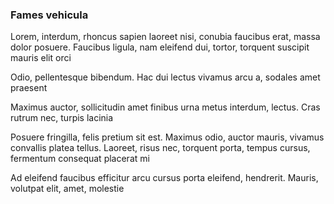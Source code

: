 ### Fames vehicula

Lorem, interdum, rhoncus sapien laoreet nisi, conubia faucibus erat, massa dolor posuere. Faucibus ligula, nam eleifend dui, tortor, torquent suscipit mauris elit orci

Odio, pellentesque bibendum. Hac dui lectus vivamus arcu a, sodales amet praesent

Maximus auctor, sollicitudin amet finibus urna metus interdum, lectus. Cras rutrum nec, turpis lacinia

Posuere fringilla, felis pretium sit est. Maximus odio, auctor mauris, vivamus convallis platea tellus. Laoreet, risus nec, torquent porta, tempus cursus, fermentum consequat placerat mi

Ad eleifend faucibus efficitur arcu cursus porta eleifend, hendrerit. Mauris, volutpat elit, amet, molestie


